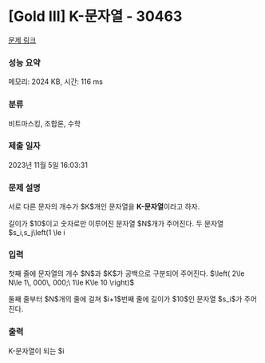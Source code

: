 # [Gold III] K-문자열 - 30463 

[문제 링크](https://www.acmicpc.net/problem/30463) 

### 성능 요약

메모리: 2024 KB, 시간: 116 ms

### 분류

비트마스킹, 조합론, 수학

### 제출 일자

2023년 11월 5일 16:03:31

### 문제 설명

<p>서로 다른 문자의 개수가 $K$개인 문자열을 <strong>K-문자열</strong>이라고 하자.</p>

<p>길이가 $10$이고 숫자로만 이루어진 문자열 $N$개가 주어진다. 두 문자열 $s_i,s_j\left(1 \le i<j \le N \right)$을 이어 붙였을 때 K-문자열이 될 수 있는 순서쌍 $\left( i,j \right)$의 개수를 구해보자. 입력으로 주어지는 문자열과 이어 붙인 문자열은 $0$으로 시작할 수 있다.</p>

### 입력 

 <p>첫째 줄에 문자열의 개수 $N$과 $K$가 공백으로 구분되어 주어진다. $\left( 2\le N\le 1\, 000\, 000;\ 1\le K\le 10 \right)$</p>

<p>둘째 줄부터 $N$개의 줄에 걸쳐 $i+1$번째 줄에 길이가 $10$인 문자열 $s_i$가 주어진다.</p>

### 출력 

 <p>K-문자열이 되는 $i<j$를 만족하는 순서쌍 $\left( i,j \right)$의 개수를 출력한다.</p>


